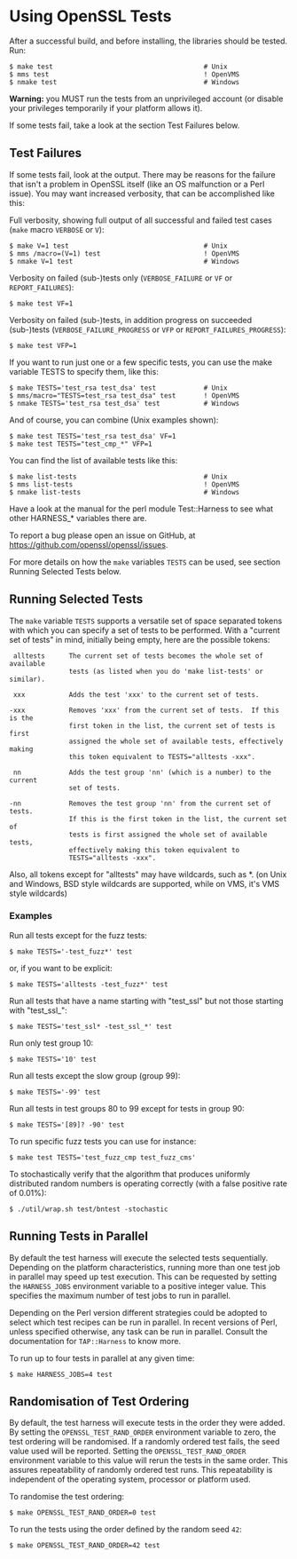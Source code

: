 Using OpenSSL Tests
===================

After a successful build, and before installing, the libraries should be tested.
Run:

    $ make test                                      # Unix
    $ mms test                                       ! OpenVMS
    $ nmake test                                     # Windows

**Warning:** you MUST run the tests from an unprivileged account
(or disable your privileges temporarily if your platform allows it).

If some tests fail, take a look at the section Test Failures below.

Test Failures
-------------

If some tests fail, look at the output.  There may be reasons for the failure
that isn't a problem in OpenSSL itself (like an OS malfunction or a Perl issue).
You may want increased verbosity, that can be accomplished like this:

Full verbosity, showing full output of all successful and failed test cases
(`make` macro `VERBOSE` or `V`):

    $ make V=1 test                                  # Unix
    $ mms /macro=(V=1) test                          ! OpenVMS
    $ nmake V=1 test                                 # Windows

Verbosity on failed (sub-)tests only
(`VERBOSE_FAILURE` or `VF` or `REPORT_FAILURES`):

    $ make test VF=1

Verbosity on failed (sub-)tests, in addition progress on succeeded (sub-)tests
(`VERBOSE_FAILURE_PROGRESS` or `VFP` or `REPORT_FAILURES_PROGRESS`):

    $ make test VFP=1

If you want to run just one or a few specific tests, you can use
the make variable TESTS to specify them, like this:

    $ make TESTS='test_rsa test_dsa' test            # Unix
    $ mms/macro="TESTS=test_rsa test_dsa" test       ! OpenVMS
    $ nmake TESTS='test_rsa test_dsa' test           # Windows

And of course, you can combine (Unix examples shown):

    $ make test TESTS='test_rsa test_dsa' VF=1
    $ make test TESTS="test_cmp_*" VFP=1

You can find the list of available tests like this:

    $ make list-tests                                # Unix
    $ mms list-tests                                 ! OpenVMS
    $ nmake list-tests                               # Windows

Have a look at the manual for the perl module Test::Harness to
see what other HARNESS_* variables there are.

To report a bug please open an issue on GitHub, at
<https://github.com/openssl/openssl/issues>.

For more details on how the `make` variables `TESTS` can be used,
see section Running Selected Tests below.

Running Selected Tests
----------------------

The `make` variable `TESTS` supports a versatile set of space separated tokens
with which you can specify a set of tests to be performed.  With a "current
set of tests" in mind, initially being empty, here are the possible tokens:

     alltests      The current set of tests becomes the whole set of available
                   tests (as listed when you do 'make list-tests' or similar).

     xxx           Adds the test 'xxx' to the current set of tests.

    -xxx           Removes 'xxx' from the current set of tests.  If this is the
                   first token in the list, the current set of tests is first
                   assigned the whole set of available tests, effectively making
                   this token equivalent to TESTS="alltests -xxx".

     nn            Adds the test group 'nn' (which is a number) to the current
                   set of tests.

    -nn            Removes the test group 'nn' from the current set of tests.
                   If this is the first token in the list, the current set of
                   tests is first assigned the whole set of available tests,
                   effectively making this token equivalent to
                   TESTS="alltests -xxx".

Also, all tokens except for "alltests" may have wildcards, such as *.
(on Unix and Windows, BSD style wildcards are supported, while on VMS,
it's VMS style wildcards)

### Examples

Run all tests except for the fuzz tests:

    $ make TESTS='-test_fuzz*' test

or, if you want to be explicit:

    $ make TESTS='alltests -test_fuzz*' test

Run all tests that have a name starting with "test_ssl" but not those
starting with "test_ssl_":

    $ make TESTS='test_ssl* -test_ssl_*' test

Run only test group 10:

    $ make TESTS='10' test

Run all tests except the slow group (group 99):

    $ make TESTS='-99' test

Run all tests in test groups 80 to 99 except for tests in group 90:

    $ make TESTS='[89]? -90' test

To run specific fuzz tests you can use for instance:

    $ make test TESTS='test_fuzz_cmp test_fuzz_cms'

To stochastically verify that the algorithm that produces uniformly distributed
random numbers is operating correctly (with a false positive rate of 0.01%):

    $ ./util/wrap.sh test/bntest -stochastic

Running Tests in Parallel
-------------------------

By default the test harness will execute the selected tests sequentially.
Depending on the platform characteristics, running more than one test job in
parallel may speed up test execution.
This can be requested by setting the `HARNESS_JOBS` environment variable to a
positive integer value. This specifies the maximum number of test jobs to run in
parallel.

Depending on the Perl version different strategies could be adopted to select
which test recipes can be run in parallel.  In recent versions of Perl, unless
specified otherwise, any task can be run in parallel. Consult the documentation
for `TAP::Harness` to know more.

To run up to four tests in parallel at any given time:

    $ make HARNESS_JOBS=4 test

Randomisation of Test Ordering
------------------------------

By default, the test harness will execute tests in the order they were added.
By setting the `OPENSSL_TEST_RAND_ORDER` environment variable to zero, the
test ordering will be randomised.  If a randomly ordered test fails, the
seed value used will be reported.  Setting the `OPENSSL_TEST_RAND_ORDER`
environment variable to this value will rerun the tests in the same
order.  This assures repeatability of randomly ordered test runs.
This repeatability is independent of the operating system, processor or
platform used.

To randomise the test ordering:

    $ make OPENSSL_TEST_RAND_ORDER=0 test

To run the tests using the order defined by the random seed `42`:

    $ make OPENSSL_TEST_RAND_ORDER=42 test
